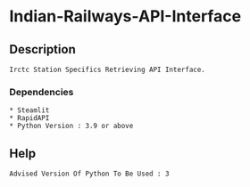 # Indian-Railways-API-Interface
## Description
```
Irctc Station Specifics Retrieving API Interface.
```
### Dependencies
```
* Steamlit
* RapidAPI
* Python Version : 3.9 or above
```
## Help
```
Advised Version Of Python To Be Used : 3
```


